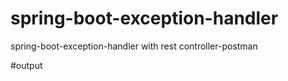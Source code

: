 # spring-boot-exception-handler
spring-boot-exception-handler with rest controller-postman


#output


